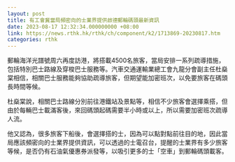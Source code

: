 ```yaml
---
layout: post
title: 有工會冀當局頻密向的士業界提供啟德郵輪碼頭最新資訊
date: 2023-08-17 12:32:34.000000000 +08:00
link: https://news.rthk.hk/rthk/ch/component/k2/1713869-20230817.htm
categories: rthk
---
```


郵輪海洋光譜號周六再度訪港，將搭載4500名旅客，當局安排一系列疏導措施，包括特別巴士路線及穿梭巴士服務等。汽車交通運輸業總工會九龍分會副主任杜燊棠相信，相關巴士服務能夠協助疏導旅客，但期望能加密班次，以免要旅客在碼頭長時間等候。

杜燊棠說，相關巴士路線分別前往港鐵站及景點等，相信不少旅客會選擇乘搭，但由於每輛巴士載滿客後，來回碼頭起碼需要半小時或以上，所以需要加密班次疏導人流。

他又認為，很多旅客下船後，會選擇搭的士，因為可以點對點前往目的地，因此當局應該頻密向的士業界提供資訊，可以透過的士電召台，提醒的士業界有多少旅客等候，是否仍有石油氣優惠券派發等，以吸引更多的士「空車」到郵輪碼頭載客。
